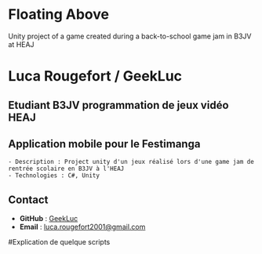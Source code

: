 # Floating Above
Unity project of a game created during a back-to-school game jam in B3JV at HEAJ

# Luca Rougefort / GeekLuc
## Etudiant B3JV programmation de jeux vidéo HEAJ

## **Application mobile pour le Festimanga**
    - Description : Project unity d'un jeux réalisé lors d'une game jam de rentrée scolaire en B3JV à l'HEAJ
    - Technologies : C#, Unity

## Contact
- **GitHub** : [GeekLuc](https://github.com/GeekLuc)
- **Email** : [luca.rougefort2001@gmail.com](luca.rougefort2001@gmail.com)

#Explication de quelque scripts
